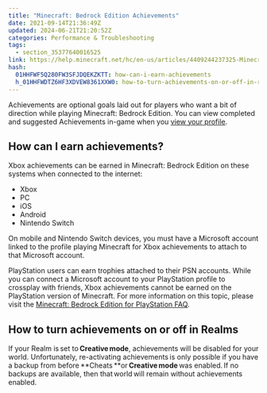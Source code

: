 ```yaml
---
title: "Minecraft: Bedrock Edition Achievements"
date: 2021-09-14T21:36:49Z
updated: 2024-06-21T21:20:52Z
categories: Performance & Troubleshooting
tags:
  - section_35377640016525
link: https://help.minecraft.net/hc/en-us/articles/4409244237325-Minecraft-Bedrock-Edition-Achievements
hash:
  01HHFWF5Q280FW3SFJDQEKZKTT: how-can-i-earn-achievements
  h_01HHFWDTZ6HF3XDVEW8361XXW0: how-to-turn-achievements-on-or-off-in-realms
---
```


Achievements are optional goals laid out for players who want a bit of direction while playing Minecraft: Bedrock Edition. You can view completed and suggested Achievements in-game when you [view your profile](../Manage-Your-Minecraft-Profile/How-to-View-Your-Minecraft-Profile.md).

## How can I earn achievements?

Xbox achievements can be earned in Minecraft: Bedrock Edition on these systems when connected to the internet:

- Xbox
- PC
- iOS
- Android
- Nintendo Switch

On mobile and Nintendo Switch devices, you must have a Microsoft account linked to the profile playing Minecraft for Xbox achievements to attach to that Microsoft account.

PlayStation users can earn trophies attached to their PSN accounts. While you can connect a Microsoft account to your PlayStation profile to crossplay with friends, Xbox achievements cannot be earned on the PlayStation version of Minecraft. For more information on this topic, please visit the [Minecraft: Bedrock Edition for PlayStation FAQ](../Linking-Microsoft-Accounts/Link-Your-Microsoft-Account-to-Minecraft-on-PlayStation.md).

## How to turn achievements on or off in Realms

If your Realm is set to **Creative mode**, achievements will be disabled for your world. Unfortunately, re-activating achievements is only possible if you have a backup from before **Cheats **or **Creative mode** was enabled. If no backups are available, then that world will remain without achievements enabled.
